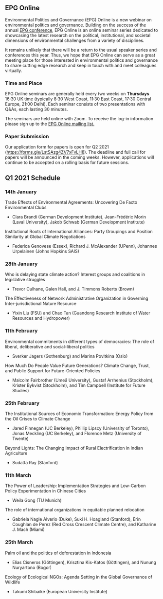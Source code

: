 ## EPG Online

Environmental Politics and Governance (EPG) Online is a new webinar on environmental politics and governance. Building on the success of the annual [EPG conference](https://depts.washington.edu/envirpol/?page_id=1542), EPG Online is an online seminar series dedicated to showcasing the latest research on the political, institutional, and societal dimensions of environmental challenges from a variety of disciplines.

It remains unlikely that there will be a return to the usual speaker series and conferences this year. Thus, we hope that EPG Online can serve as a great meeting place for those interested in environmental politics and governance to share cutting edge research and keep in touch with and meet colleagues virtually.

### Time and Place

EPG Online seminars are generally held every two weeks on **Thursdays** 16:30 UK time (typically 8:30 West Coast, 11:30 East Coast, 17:30 Central Europe, 21:00 Delhi). Each seminar consists of two presentations with Q&As, each lasting 30 minutes.

The seminars are held online with Zoom. To receive the log-in information please sign up to the [EPG Online mailing list.](https://forms.gle/Xxbckc3DYu2EefE67)

### Paper Submission

Our application form for papers is open for Q2 2021 (https://forms.gle/LstSAzg4ZV7xFvLH8). The deadline and full call for papers will be announced in the coming weeks. However, applications will continue to be accepted on a rolling basis for future sessions.

## Q1 2021 Schedule

### 14th January

Trade Effects of Environmental Agreements: Uncovering De Facto Environmental Clubs
- Clara Brandi (German Development Institute), Jean-Frédéric Morin (Laval University), Jakob Schwab (German Development Institute)

Institutional Roots of International Alliances: Party Groupings and Position Similarity at Global Climate Negotiations
- Federica Genovese (Essex), Richard J. McAlexander (UPenn), Johannes Urpelainen (Johns Hopkins SAIS)

### 28th January

Who is delaying state climate action? Interest groups and coalitions in legislative struggles
- Trevor Culhane, Galen Hall, and J. Timmons Roberts (Brown)

The Effectiveness of Network Administrative Organization in Governing Inter-jurisdictional Nature Resource
- Yixin Liu (FSU) and Chao Tan (Guandong Research Institute of Water Resources and Hydropower)

### 11th February

Environmental commitments in different types of democracies: The role of liberal, deliberative and social-liberal politics
- Sverker Jagers (Gothenburg) and Marina Povitkina (Oslo)

How Much Do People Value Future Generations? Climate Change, Trust, and Public Support for Future-Oriented Policies
- Malcolm Fairbrother (Umeå University), Gustaf Arrhenius (Stockholm), Krister Bykvist (Stockholm), and Tim Campbell (Institute for Future Studies)

### 25th February

The Institutional Sources of Economic Transformation: Energy Policy from the Oil Crises to Climate Change
- Jared Finnegan (UC Berkeley), Phillip Lipscy (University of Toronto), Jonas Meckling (UC Berkeley), and Florence Metz (University of Twente)

Beyond Lights: The Changing Impact of Rural Electrification in Indian Agriculture
- Sudatta Ray (Stanford)

### 11th March

The Power of Leadership: Implementation Strategies and Low-Carbon Policy Experimentation in Chinese Cities
- Weila Gong (TU Munich) 

The role of international organizations in equitable planned relocation
- Gabriela Nagle Alverio (Duke), Suki H. Hoagland (Stanford), Erin Coughlan de Perez (Red Cross Crescent Climate Centre), and Katharine J. Mach (Miami)

### 25th March

Palm oil and the politics of deforestation in Indonesia
- Elías Cisneros (Göttingen), Krisztina Kis-Katos (Göttingen), and Nunung Nuryartono (Bogor)

Ecology of Ecological NGOs: Agenda Setting in the Global Governance of Wildlife
- Takumi Shibaike (European University Institute)
